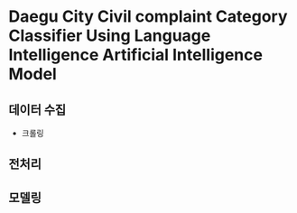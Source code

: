 # Daegu City Civil complaint Category Classifier Using Language Intelligence Artificial Intelligence Model

## 데이터 수집
  - 크롤링

## 전처리

## 모델링
